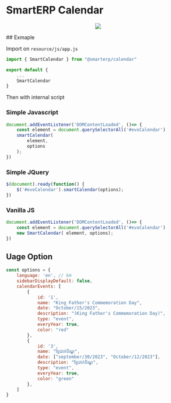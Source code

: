 # SmartERP Calendar
<p align="center">
    <img src="https://img.shields.io/npm/dt/@smarterp/calendar">
</p>
## Exmaple

Import on `resource/js/app.js`
```js
import { SmartCalendar } from "@smarterp/calendar"

export default {
    ...
    SmartCalendar
}
```

Then with internal script 

### Simple Javascript
```js
document.addEventListener('DOMContentLoaded', ()=> {
    const element = document.querySelectorAll('#evoCalendar')
    smartCalendar(
        element,
        options
    );
})

```

### Simple JQuery
```js
$(document).ready(function() {
    $('#evoCalendar').smartCalendar(options);
})
```

### Vanilla JS
```js
document.addEventListener('DOMContentLoaded', ()=> {
    const element = document.querySelectorAll('#evoCalendar')
    new SmartCalendar( element, options);
})
```

## Uage Option 

```js
const options = {
    language: 'en', // km
    sidebarDisplayDefault: false,
    calendarEvents: [
        {
            id: '1',
            name: "King Father's Commemoration Day",
            date: "October/15/2023",
            description: "(King Father's Commemoration Day)",
            type: "event",
            everyYear: true,
            color: "red"
        },
        {
            id: '3',
            name: "ថ្ងៃដាក់បិណ្ឌ",
            date: ["september/30/2023", "October/12/2023"],
            description: "ថ្ងៃដាក់បិណ្ឌ",
            type: "event",
            everyYear: true,
            color: "green"
        },
    ]
}
```